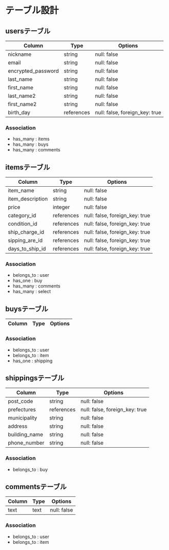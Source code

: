 # テーブル設計

## usersテーブル

|   Column           |  Type      |   Options                      |
| ------------------ | ---------- | ------------------------------ |
| nickname           | string     | null: false                    |
| email              | string     | null: false                    |
| encrypted_password | string     | null: false                    |
| last_name          | string     | null: false                    |
| first_name         | string     | null: false                    |
| last_name2         | string     | null: false                    |
| first_name2        | string     | null: false                    |
| birth_day          | references | null: false, foreign_key: true |

### Association

- has_many : items
- has_many : buys
- has_many : comments

## itemsテーブル

|   Column         |  Type      |   Options                      |
| ---------------- | ---------  | ------------------------------ |
| item_name        | string     | null: false                    |
| item_description | string     | null: false                    |
| price            | integer    | null: false                    |
| category_id      | references | null: false, foreign_key: true |
| condition_id     | references | null: false, foreign_key: true |
| ship_charge_id   | references | null: false, foreign_key: true |
| sipping_are_id   | references | null: false, foreign_key: true |
| days_to_ship_id  | references | null: false, foreign_key: true |

### Association

- belongs_to : user
- has_one : buy
- has_many : comments
- has_many : select

## buysテーブル

|   Column      |  Type   |   Options   |
| ------------- | ------  | ----------- |


### Association

- belongs_to : user
- belongs_to : item
- has_one : shipping

## shippingsテーブル

|   Column      |  Type      |   Options                      |
| ------------- | ---------  | ------------------------------ |
| post_code     | string     | null: false                    |
| prefectures   | references | null: false, foreign_key: true |
| municipality  | string     | null: false                    |
| address       | string     | null: false                    |
| building_name | string     | null: false                    |
| phone_number  | string     | null: false                    |

### Association

- belongs_to : buy

## commentsテーブル

|   Column  |  Type   |   Options   |
| --------- | ------  | ----------- |
| text      | text    | null: false |

### Association

- belongs_to : user
- belongs_to : item